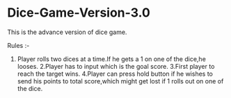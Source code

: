 # Dice-Game-Version-3.0
This is the advance version of dice game.

Rules :-
1. Player rolls two dices at a time.If he gets a 1 on one of the dice,he looses.
2.Player has to  input which is the goal score.
3.First player to reach the target wins.
4.Player can press hold button if he wishes to send his points to total score,which might get lost if 1 rolls out on one of the dice.
